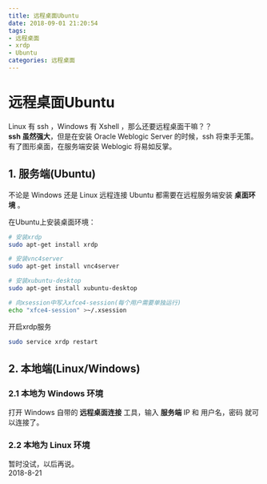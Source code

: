```yaml
---
title: 远程桌面Ubuntu
date: 2018-09-01 21:20:54
tags:
- 远程桌面
- xrdp
- Ubuntu
categories: 远程桌面
---
```

# 远程桌面Ubuntu
Linux 有 ssh ，Windows 有 Xshell ，那么还要远程桌面干嘛？？  
**ssh 虽然强大**，但是在安装 Oracle Weblogic Server 的时候，ssh 将束手无策。  
有了图形桌面，在服务端安装 Weblogic 将易如反掌。  


## 1. 服务端(Ubuntu)
不论是 Windows 还是 Linux 远程连接 Ubuntu 都需要在远程服务端安装 **桌面环境** 。

在Ubuntu上安装桌面环境：
```sh
# 安装xrdp
sudo apt-get install xrdp

# 安装vnc4server
sudo apt-get install vnc4server

# 安装xubuntu-desktop
sudo apt-get install xubuntu-desktop

# 向xsession中写入xfce4-session(每个用户需要单独运行)
echo "xfce4-session" >~/.xsession
```

开启xrdp服务
```sh
sudo service xrdp restart
```

## 2. 本地端(Linux/Windows)
### 2.1 本地为 Windows 环境
打开 Windows 自带的 **远程桌面连接** 工具，输入 **服务端** IP 和 用户名，密码 就可以连接了。  
### 2.2 本地为 Linux 环境
暂时没试，以后再说。  
2018-8-21

